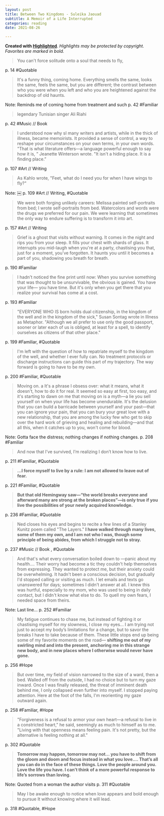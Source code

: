 ```yaml
---
layout: post
title: Between Two Kingdoms - Suleika Jaouad
subtitle: A Memoir of a Life Interrupted
categories: reading
date: 2021-08-26

---
```

**Created with [Highlighted](https://highlighted.app/)**.
*Highlights may be protected by copyright. Favorites are marked in bold.*

> You can't force solitude onto a soul that needs to fly,

p. 14
#Quotable

> It's a funny thing, coming home. Everything smells the same, looks the same, feels the same, but you are different; the contrast between who you were when you left and who you are heightened against the backdrop of old haunts.

Note: Reminds me of coming home from treatment and such
p. 42
#Familiar

> legendary Tunisian singer Ali Riahi

p. 42
#Music // Book

> I understood now why sI many writers and artists, while in the thick of illness, became
memoirists. It provided a sense of control, a way to reshape your circumstances on your own terms, in your own words. "That is what literature offers—a language powerful enough to say how it is, ” Jeanette Winterson wrote. "It isn't a hiding place. It is a finding place.”

p. 107
#Art // Writing

> As Kahlo wrote, "Feet, what do I need you for when I have wings to fly?"

Note: ￼
p. 109
#Art // Writing, #Quotable

> We were both forging unlikely careers: Melissa painted self-portraits from bed; I wrote self-portraits from bed. Watercolors and words were the drugs we preferred for our pain. We were learning that sometimes the only way to endure suffering is to transform it into art.

p. 157
#Art // Writing

> Grief is a ghost that visits without warning. It comes in the night and rips you from your sleep. It fills your chest with shards of glass. It interrupts you mid-laugh when you're at a party, chastising you that, just for a moment, you've forgotten. It haunts you until it becomes a part of you, shadowing you breath for breath.

p. 190
#Familiar

> I hadn't noticed the fine print until now: When you survive something that was thought to be unsurvivable, the obvious is gained. You have your life— you have time. But it's only when you get there that you realize your survival has come at a cost.

p. 193
#Familiar

> "EVERYONE WHO IS born holds dual citizenship, in the kingdom
of the well and in the kingdom of the sick," Susan Sontag wrote in
Illness as Metaphor. "Although we all prefer to use only the good passport, sooner or later each of us is obliged, at least for a spell, to identify ourselves as citizens of that other place."

p. 199
#Familiar, #Quotable

> I'm left with the question of how to repatriate myself to the kingdom of the well, and whether I ever fully can. No treatment protocols or discharge
instructions can guide this part of my trajectory. The way forward
is going to have to be my own.

p. 200
#Familiar, #Quotable

> Moving on. a It's a phrase I obsess over: what it means, what it doesn't, how to do it for real. It seemed so easy at first, too easy, and it's starting to dawn on me that moving on is a myth—a lie you sell yourself on when your life has become unendurable. It's the delusion that you can build a barricade between yourself and your past—that you can ignore your pain, that you can bury your great love with a new relationship, that you are among the lucky few who get to skip over the hard work of grieving and healing and rebuilding—and that all this, when it catches up to you, won't come for blood.

Note: Gotta face the distress; nothing changes if nothing changes.
p. 208
#Familiar

> And now that I’ve survived, I’m realizing I don’t know how to live.

p. 211
#Familiar, #Quotable

> **…I force myself to live by a rule: I am not allowed to leave out of fear.**

p. 221
#Familiar, #Quotable

> **But that old Hemingway saw—“the world breaks everyone and afterward many are strong at the broken places”—is only true if you live the possibilities of your newly acquired knowledge.**

p. 236
#Familiar, #Quotable

> Ned closes his eyes and begins to recite a few lines of a Stanley Kunitz poem called "The Layers."
**I have walked through many lives,
some of them my own,
and I am not who I was,
though some principle of being
abides, from which I struggle
not to stray.**

p. 237
#Music // Book , #Quotable

> And that's what every conversation boiled down to —panic about my health…. Their worry had become a tic they couldn't help themselves from expressing. They wanted to protect me, but their anxiety could be overwhelming. It hadn't been a conscious decision, but gradually I'd stopped calling or visiting as much. I let emails and texts go unanswered for days; sometimes I didn't answer at all. I knew this was hurtful, especially to my mom, who was used to being in daily contact, but I didn't know what else to do. To quell my own fears, I needed space from theirs.

Note: Last line…
p. 252
#Familiar

> My fatigue continues to chase me, but instead of fighting it or chastising myself for my slowness, I close my eyes… I am trying not just to accept my body’s limitations for a change, but to savor the breaks I have to take because of them. These little stops end up being some of my favorite moments on the road— **shifting me out of my swirling mind and into the present, anchoring me in this strange new body, and in new places where I otherwise would never have gone.**

p. 256
#Hope

> But over time, my field of vision narrowed to the size of a ward, then a bed. Walled off from the outside, I had no choice but to turn my gaze inward. Once I was finally released, the threat of imminent death behind me, I only collapsed even further into myself. I stopped paying attention. Here at the foot of the falls, I'm reorienting my gaze outward again.

p. 258
#Familiar, #Hope

> "Forgiveness is a refusal to armor your own heart—a refusal to live in a constricted heart," he said, seemingly as much to himself as to me. "Living with that openness means feeling pain. It's not pretty, but the alternative is feeling nothing at all."

p. 302
#Quotable

> **Tomorrow may happen, tomorrow may not… you have to shift from the gloom and doom and focus instead in what you love…. That’s all you can do in the face of these things. Love the people around you. Love the life you have. I can’t think of a more powerful response to life’s sorrows than loving.**

Note: Quoted from a woman the author visits
p. 311
#Quotable

> May I be awake enough to notice when love appears and bold enough to pursue It without knowing where it will lead.

p. 318
#Quotable, #Hope
